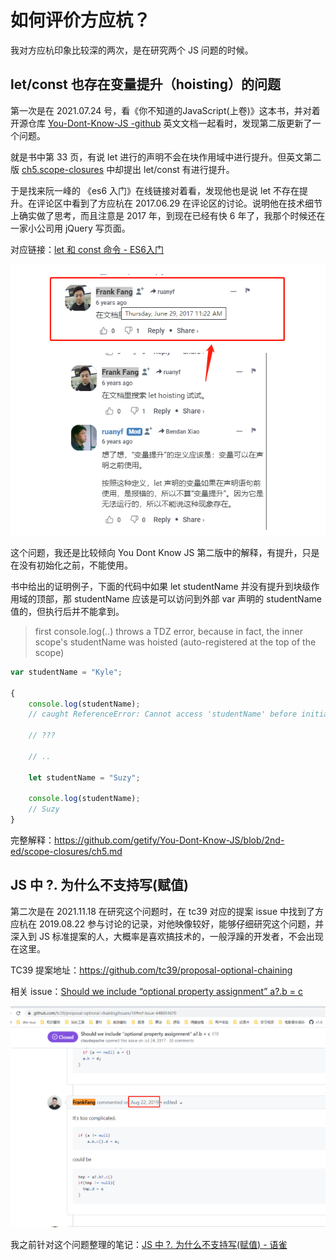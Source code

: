 # 如何评价方应杭？

我对方应杭印象比较深的两次，是在研究两个 JS 问题的时候。

## let/const 也存在变量提升（hoisting）的问题

第一次是在 2021.07.24 号，看《你不知道的JavaScript(上卷)》这本书，并对着开源仓库 [You-Dont-Know-JS -github](https://github.com/getify/You-Dont-Know-JS) 英文文档一起看时，发现第二版更新了一个问题。

就是书中第 33 页，有说 let 进行的声明不会在块作用域中进行提升。但英文第二版 [ch5.scope-closures](https://github.com/getify/You-Dont-Know-JS/blob/2nd-ed/scope-closures/ch5.md) 中却提出 let/const 有进行提升。

于是找来阮一峰的 《es6 入门》在线链接对着看，发现他也是说 let 不存在提升。在评论区中看到了方应杭在 2017.06.29 在评论区的讨论。说明他在技术细节上确实做了思考，而且注意是 2017 年，到现在已经有快 6 年了，我那个时候还在一家小公司用 jQuery 写页面。

对应链接：[let 和 const 命令 - ES6入门](https://es6.ruanyifeng.com/#docs/let)

![let-hoisting-frankfang.png](./images/let-hoisting-frankfang.png)

这个问题，我还是比较倾向 You Dont Know JS 第二版中的解释，有提升，只是在没有初始化之前，不能使用。

书中给出的证明例子，下面的代码中如果 let studentName 并没有提升到块级作用域的顶部，那 studentName 应该是可以访问到外部 var 声明的 studentName 值的，但执行后并不能拿到。

> first console.log(..) throws a TDZ error, because in fact, the inner scope's studentName was hoisted (auto-registered at the top of the scope)

```js
var studentName = "Kyle";

{
    console.log(studentName); 
    // caught ReferenceError: Cannot access 'studentName' before initialization
 
    // ???

    // ..

    let studentName = "Suzy";

    console.log(studentName);
    // Suzy
}
```

完整解释：<https://github.com/getify/You-Dont-Know-JS/blob/2nd-ed/scope-closures/ch5.md>

## JS 中 ?. 为什么不支持写(赋值)

第二次是在 2021.11.18 在研究这个问题时，在 tc39 对应的提案 issue 中找到了方应杭在 2019.08.22 参与讨论的记录，对他映像较好，能够仔细研究这个问题，并深入到 JS 标准提案的人，大概率是喜欢搞技术的，一般浮躁的开发者，不会出现在这里。

TC39 提案地址：<https://github.com/tc39/proposal-optional-chaining>

相关 issue：[Should we include “optional property assignment” a?.b = c](https://github.com/tc39/proposal-optional-chaining/issues/18#ref-issue-448894670)

![FrankFang commented on Aug 22, 2019 ](./images/optional-chaining-frankfang.png)

我之前针对这个问题整理的笔记：[JS 中 ?. 为什么不支持写(赋值) - 语雀](https://www.yuque.com/guoqzuo/csm14e/uaym81)
